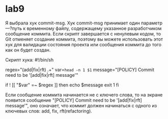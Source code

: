 # lab9
Я выбрала хук commit-msg.
Хук commit-msg принимает один параметр —?путь к временному файлу, содержащему указанное разработчиком сообщение коммита. Если скрипт завершается с ненулевым кодом, то Git отменяет создание коммита, поэтому вы можете использовать этот хук для валидации состояния проекта или сообщения коммита до того как он будет создан.

Скрипт хука:
#!/bin/sh

regex="(add|fix|rft) .+"
var=`head -n 1 $1`
message="[POLICY] Commit need to be '[add|fix|rft] message'"

if ! [[ "$var" =~ $regex ]]
then
  echo $message
  exit 1
fi

Если сообщение коммита начинается не с ключего слова, то на экране появится сообщение "[POLICY] Commit need to be '[add|fix|rft] message'", оно означает, что коммит должен начинаться с одного из ключевых слов: add, fix, rft(refactoring).
